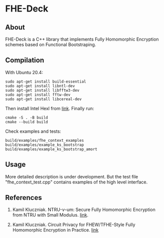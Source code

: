FHE-Deck
=======

About
-----------

FHE-Deck is a C++ library that implements Fully Homomorphic Encryption schemes based on Functional Bootstraping.


Compilation
-----------

With Ubuntu 20.4:

```
sudo apt-get install build-essential
sudo apt-get install libntl-dev
sudo apt-get install libfftw3-dev
sudo apt-get install fftw-dev
sudo apt-get install libcereal-dev
```

Then install Intel Hexl from [link](https://github.com/intel/hexl).
Finally run:
```
cmake -S . -B build
cmake --build build
```

Check examples and tests:
```
build/examples/fhe_context_examples
build/examples/example_ks_bootstrap
build/examples/example_ks_bootstrap_amort
```


Usage
-----------

More detailed description is under development.
But the test file "fhe_context_test.cpp" contains examples of the high level interface.


References
-----------

1. Kamil Kluczniak. NTRU-$\nu$-um: Secure Fully Homomorphic Encryption from NTRU with Small Modulus. [link](https://eprint.iacr.org/2022/089).

2. Kamil Kluczniak. Circuit Privacy for FHEW/TFHE-Style Fully Homomorphic Encryption in Practice. [link](https://eprint.iacr.org/2022/1459)

